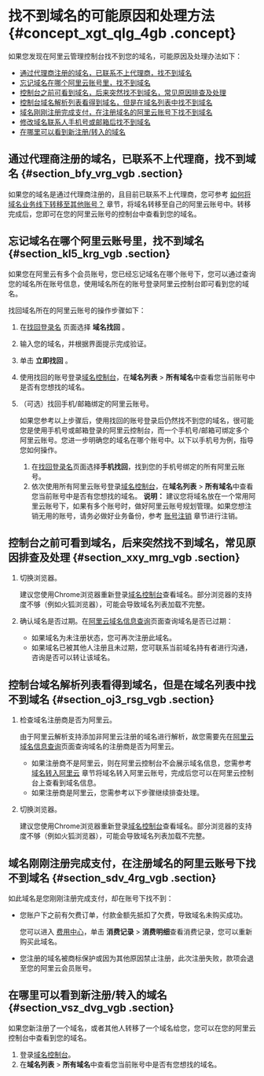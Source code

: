 # 找不到域名的可能原因和处理方法 {#concept_xgt_qlg_4gb .concept}

如果您发现在阿里云管理控制台找不到您的域名，可能原因及处理办法如下：

-   [通过代理商注册的域名，已联系不上代理商，找不到域名](#)
-   [忘记域名在哪个阿里云账号里，找不到域名](#)
-   [控制台之前可看到域名，后来突然找不到域名，常见原因排查及处理](#)
-   [控制台域名解析列表看得到域名，但是在域名列表中找不到域名](#)
-   [域名刚刚注册完成支付，在注册域名的阿里云账号下找不到域名](#)
-   [修改域名联系人手机号或邮箱后找不到域名](#)
-   [在哪里可以看到新注册/转入的域名](#)

## 通过代理商注册的域名，已联系不上代理商，找不到域名 {#section_bfy_vrg_vgb .section}

如果您的域名是通过代理商注册的，且目前已联系不上代理商，您可参考 [如何将域名业务线下转移至其他账号？](https://help.aliyun.com/knowledge_detail/37243.html) 章节，将域名转移至自己的阿里云账号中。转移完成后，您即可在您的阿里云账号的控制台中查看到您的域名。

## 忘记域名在哪个阿里云账号里，找不到域名 {#section_kl5_krg_vgb .section}

如果您在阿里云有多个会员账号，您已经忘记域名在哪个账号下，您可以通过查询您的域名所在账号信息，使用域名所在的账号登录阿里云控制台即可看到您的域名。

找回域名所在的阿里云账号的操作步骤如下：

1.  在[找回登录名](https://account.aliyun.com/find_loginid/findLoginId.htm) 页面选择 **域名找回** 。
2.  输入您的域名，并根据界面提示完成验证。
3.  单击 **立即找回** 。
4.  使用找回的账号登录[域名控制台](https://dc.console.aliyun.com/next/index#/domain/list/all-domain)，在**域名列表** \> **所有域名**中查看您当前账号中是否有您想找的域名。
5.  （可选）找回手机/邮箱绑定的阿里云账号。

    如果您参考以上步骤后，使用找回的账号登录后仍然找不到您的域名，很可能您是使用手机号或邮箱登录的阿里云控制台，而一个手机号/邮箱可绑定多个阿里云账号。您进一步明确您的域名在哪个账号中。以下以手机号为例，指导您如何操作。

    1.  在[找回登录名](https://account.aliyun.com/find_loginid/findLoginId.htm)页面选择**手机找回**，找到您的手机号绑定的所有阿里云账号。
    2.  依次使用所有阿里云账号登录[域名控制台](https://dc.console.aliyun.com/next/index#/domain/list/all-domain)，在**域名列表** \> **所有域名**中查看您当前账号中是否有您想找的域名。
    **说明：** 建议您将域名放在一个常用阿里云账号下，如果有多个账号时，做好阿里云账号规划管理。如果您想注销无用的账号，请务必做好业务备份，参考 [账号注销](https://help.aliyun.com/document_detail/72606.html) 章节进行注销。


## 控制台之前可看到域名，后来突然找不到域名，常见原因排查及处理 {#section_xxy_mrg_vgb .section}

1.  切换浏览器。

    建议您使用Chrome浏览器重新登录[域名控制台](https://dc.console.aliyun.com/next/index#/domain/list/all-domain)查看域名。部分浏览器的支持度不够（例如火狐浏览器），可能会导致域名列表加载不完整。

2.  确认域名是否过期。在[阿里云域名信息查询](https://whois.aliyun.com/)页面查询域名是否已过期：
    -   如果域名为未注册状态，您可再次注册此域名。
    -   如果域名已被其他人注册且未过期，您可联系当前域名持有者进行沟通，咨询是否可以转让该域名。

## 控制台域名解析列表看得到域名，但是在域名列表中找不到域名 {#section_oj3_rsg_vgb .section}

1.  检查域名注册商是否为阿里云。

    由于阿里云解析支持添加非阿里云注册的域名进行解析，故您需要先在[阿里云域名信息查询](https://whois.aliyun.com/)页面查询域名的注册商是否为阿里云。

    -   如果注册商不是阿里云，则在阿里云控制台不会展示域名信息，您需参考 [域名转入阿里云](../../../../../cn.zh-CN/域名转移/域名转入阿里云.md#) 章节将域名转入阿里云账号，完成后您可以在阿里云控制台上查看到域名信息。
    -   如果注册商是阿里云，您需参考以下步骤继续排查处理。
2.  切换浏览器。

    建议您使用Chrome浏览器重新登录[域名控制台](https://dc.console.aliyun.com/next/index#/domain/list/all-domain)查看域名。部分浏览器的支持度不够（例如火狐浏览器），可能会导致域名列表加载不完整。


## 域名刚刚注册完成支付，在注册域名的阿里云账号下找不到域名 {#section_sdv_4rg_vgb .section}

如此域名是您刚刚注册完成支付，却在账号下找不到：

-   您账户下之前有欠费订单，付款金额先抵扣了欠费，导致域名未购买成功。

    您可以进入 [费用中心](https://expense.console.aliyun.com/#/account/home)，单击 **消费记录** \> **消费明细**查看消费记录，您可以重新购买此域名。

-   您注册的域名被商标保护或因为其他原因禁止注册，此次注册失败，款项会退至您的阿里云会员账号。

## 在哪里可以看到新注册/转入的域名 {#section_vsz_dvg_vgb .section}

如果您新注册了一个域名，或者其他人转移了一个域名给您，您可以在您的阿里云控制台中查看到您的域名。

1.  登录[域名控制台](https://dc.console.aliyun.com/next/index#/domain/list/all-domain)。
2.  在**域名列表** \> **所有域名**中查看您当前账号中是否有您想找的域名。

